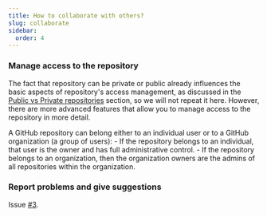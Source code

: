 ```yaml
---
title: How to collaborate with others?
slug: collaborate
sidebar:
  order: 4
---
```


### Manage access to the repository

The fact that repository can be private or public already influences the basic aspects of repository's access management, as discussed in the [Public vs Private repositories](#public-vs-private-repositories) section, so we will not repeat it here.
However, there are more advanced features that allow you to manage access to the repository in more detail.

A GitHub repository can belong either to an individual user or to a GitHub organization (a group of users):
    - If the repository belongs to an individual, that user is the owner and has full administrative control.
    - If the repository belongs to an organization, then the organization owners are the admins of all repositories within the organization.

### Report problems and give suggestions

Issue [#3](https://github.com/empa-scientific-it/how-to-git/issues/3).
